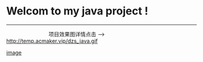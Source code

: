 # Welcom to my java project !

---

&emsp;&emsp;&emsp;&emsp;&emsp;&emsp;&emsp;&emsp;项目效果图详情点击 -->  http://temp.acmaker.vip/dzs_java.gif

[image](http://temp.acmaker.vip/dzs_java.gif)
